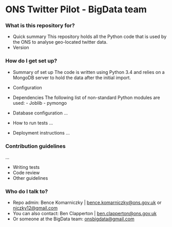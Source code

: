 # ONS Twitter Pilot - BigData team #


### What is this repository for? ###

* Quick summary
    This repository holds all the Python code that is used by the ONS to analyse geo-located twitter data.
* Version


### How do I get set up? ###

* Summary of set up
    The code is written using Python 3.4 and relies on a MongoDB server to hold the data after the initial import.
* Configuration

* Dependencies
    The following list of non-standard Python modules are used:
        - Joblib
        - pymongo
* Database configuration
    ...
* How to run tests
    ...
* Deployment instructions
    ...

### Contribution guidelines ###
...
* Writing tests
* Code review
* Other guidelines

### Who do I talk to? ###

* Repo admin: Bence Komarniczky | bence.komarniczky@ons.gov.uk or niczky12@gmail.com
* You can also contact: Ben Clapperton | ben.clapperton@ons.gov.uk
* Or someone at the BigData team: onsbigdata@gmail.com